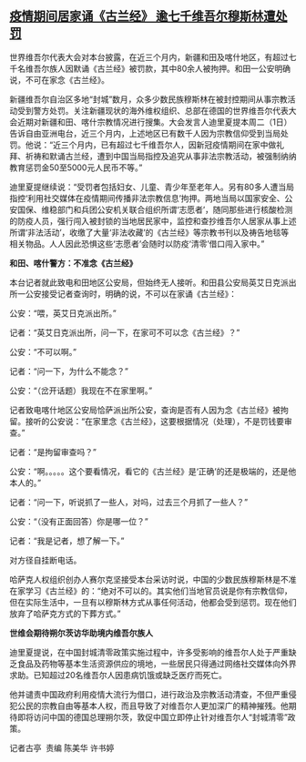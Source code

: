 <!--1667285580000-->
[疫情期间居家诵《古兰经》 逾七千维吾尔穆斯林遭处罚](https://www.rfa.org/mandarin/yataibaodao/gt1-11012022025313.html)
------

<p><span style="font-weight: 400;">世界维吾尔代表大会对本台披露，在近三个月内，新疆和田及喀什地区，有超过七千名维吾尔族人因默诵《古兰经》被罚款，其中80余人被拘押。和田一公安明确说，不可在家念《古兰经》。</span></p><p><span style="font-weight: 400;">新疆维吾尔自治区多地“封城”数月，众多少数民族穆斯林在被封控期间从事宗教活动受到警方处罚。关注新疆现状的海外维权组织、总部在德国的世界维吾尔代表大会近期对新疆和田、喀什宗教情况进行搜集。大会发言人迪里夏提本周二（1日）告诉自由亚洲电台，近三个月内，上述地区已有数千人因为宗教信仰受到当局处罚。他说：“近三个月内，已有超过七千维吾尔人，因新冠疫情期间在家中做礼拜、祈祷和默诵古兰经，遭到中国当局指控及追究从事非法宗教活动，被强制纳纳教育惩罚金50至5000元人民币不等。”</span></p><p><span style="font-weight: 400;">迪里夏提继续说：“受罚者包括妇女、儿童、青少年至老年人。另有80多人遭当局指控‘利用社交媒体在疫情期间传播非法宗教信息’拘押。两地当局以国家安全、公安国保、维稳部门和兵团公安机关联合组织所谓‘志愿者’，随同那些进行核酸检测的防疫人员，强行闯入被封锁的当地居民家中，监控和查抄维吾尔人居家从事上述所谓‘非法活动’，收缴了大量‘非法收藏’的《古兰经》等宗教书刊以及祷告地毯等相关物品。人人因此恐惧这些‘志愿者’会随时以防疫‘清零’借口闯入家中。”</span></p><p><b>和田、喀什警方：不准念《古兰经》</b></p><p><span style="font-weight: 400;">本台记者就此致电和田地区公安局，但始终无人接听。和田县公安局英艾日克派出所一公安接受记者查询时，明确的说，不可以在家诵《古兰经》：</span></p><p><span style="font-weight: 400;">公安：“喂，英艾日克派出所。”</span></p><p><span style="font-weight: 400;">记者：“英艾日克派出所，问一下，在家可不可以念《古兰经》？”</span></p><p><span style="font-weight: 400;">公安：“不可以啊。”</span></p><p><span style="font-weight: 400;">记者：“问一下，为什么不能念？”</span></p><p><span style="font-weight: 400;">公安：“（岔开话题）我现在不在家里啊。”</span></p><p><span style="font-weight: 400;">记者致电喀什地区公安局恰萨派出所公安，查询是否有人因为念《古兰经》被拘留。接听的公安说：“在家里念《古兰经》，这要根据情况（处理），不是罚钱要审查。”</span></p><p><span style="font-weight: 400;">记者：“是拘留审查吗？”</span></p><p><span style="font-weight: 400;">公安：“啊。。。。。这个要看情况，看它的《古兰经》是‘正确’的还是极端的，还是他本人的。”</span></p><p><span style="font-weight: 400;">记者：“问一下，听说抓了一些人，对吗，过去三个月抓了一些人？”</span></p><p><span style="font-weight: 400;">公安：“（没有正面回答）你是哪一位？”</span></p><p><span style="font-weight: 400;">记者：“我是记者，想了解一下。”</span></p><p><span style="font-weight: 400;">对方径自挂断电话。</span></p><p><span style="font-weight: 400;">哈萨克人权组织创办人赛尔克坚接受本台采访时说，中国的少数民族穆斯林是不准在家学习《古兰经》的：“绝对不可以的。其实他们当地官员说是你有宗教信仰，但在实际生活中，一旦有以穆斯林方式从事任何活动，他都会受到惩罚。现在他们放弃了哈萨克方式的下葬方式。”</span></p><p><b>世维会期待朔尔茨访华助境内维吾尔族人</b></p><p><span style="font-weight: 400;">迪里夏提说，在中国封城清零政策实施过程中，许多受影响的维吾尔人处于严重缺乏食品及药物等基本生活资源供应的境地，一些居民只得通过网络社交媒体向外界求助。已知超过20名维吾尔人因患病饥饿或缺乏医疗而死亡。</span></p><p><span style="font-weight: 400;">他并谴责中国政府利用疫情大流行为借口，进行政治及宗教活动清查，不但严重侵犯公民的宗教自由等基本人权，而且导致了对维吾尔人更加深广的精神摧残。他期待即将访问中国的德国总理朔尔茨，敦促中国立即停止针对维吾尔人“封城清零”政策。</span></p><p><span style="font-weight: 400;">记者古亭  责编 陈美华 许书婷</span></p><p><br/><br/></p>
